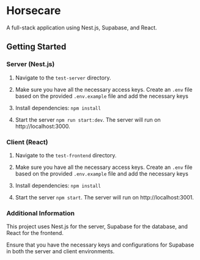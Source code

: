 # Horsecare

A full-stack application using Nest.js, Supabase, and React.

## Getting Started

### Server (Nest.js)

1. Navigate to the `test-server` directory.

2. Make sure you have all the necessary access keys. Create an `.env` file based on the provided `.env.example` file and add the necessary keys

3. Install dependencies: `npm install`

4. Start the server `npm run start:dev`. The server will run on http://localhost:3000.

### Client (React)

1. Navigate to the `test-frontend` directory.

2. Make sure you have all the necessary access keys. Create an `.env` file based on the provided `.env.example` file and add the necessary keys

3. Install dependencies: `npm install`

4. Start the server `npm start`. The server will run on http://localhost:3001.

### Additional Information

This project uses Nest.js for the server, Supabase for the database, and React for the frontend.

Ensure that you have the necessary keys and configurations for Supabase in both the server and client environments.
